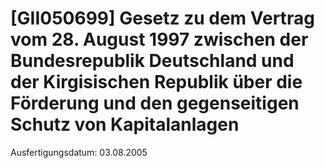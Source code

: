 # [GII050699] Gesetz zu dem Vertrag vom 28. August 1997 zwischen der Bundesrepublik Deutschland und der Kirgisischen Republik über die Förderung und den gegenseitigen Schutz von Kapitalanlagen

Ausfertigungsdatum: 03.08.2005

 